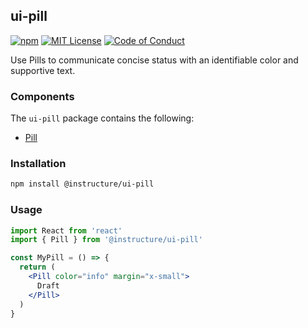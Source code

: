 ## ui-pill

[![npm][npm]][npm-url]
[![MIT License][license-badge]][license]
[![Code of Conduct][coc-badge]][coc]

Use Pills to communicate concise status with an identifiable color and supportive text.

### Components

The `ui-pill` package contains the following:

- [Pill](Pill)

### Installation

```sh
npm install @instructure/ui-pill
```

### Usage

```jsx
import React from 'react'
import { Pill } from '@instructure/ui-pill'

const MyPill = () => {
  return (
    <Pill color="info" margin="x-small">
      Draft
    </Pill>
  )
}
```

[npm]: https://img.shields.io/npm/v/@instructure/ui-pill.svg
[npm-url]: https://npmjs.com/package/@instructure/ui-pill
[license-badge]: https://img.shields.io/npm/l/instructure-ui.svg?style=flat-square
[license]: https://github.com/instructure/instructure-ui/blob/master/LICENSE.md
[coc-badge]: https://img.shields.io/badge/code%20of-conduct-ff69b4.svg?style=flat-square
[coc]: https://github.com/instructure/instructure-ui/blob/master/CODE_OF_CONDUCT.md
